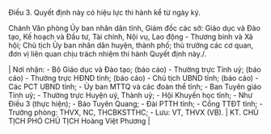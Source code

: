 Điều 3. Quyết định này có hiệu lực thi hành kể từ ngày ký.

Chánh Văn phòng Ủy ban nhân dân tỉnh, Giám đốc các sở: Giáo dục và Đào tạo, Kế hoạch và Đầu tư, Tài chính, Nội vụ, Lao động - Thương binh và Xã hội; Chủ tịch Ủy ban nhân dân huyện, thành phố; thủ trưởng các cơ quan, đơn vị liên quan chịu trách nhiệm thi hành Quyết định này./.

| Nơi nhận: - Bộ Giáo dục và Đào tạo; (báo cáo) - Thường trực Tỉnh uỷ; (báo cáo) - Thường trực HĐND tỉnh; (báo cáo) - Chủ tịch UBND tỉnh; (báo cáo) - Các PCT UBND tỉnh; - Ủy ban MTTQ và các đoàn thể tỉnh; - Ban Tuyên giáo Tỉnh uỷ; - Thường trực Huyện uỷ, Thành uỷ; - Hội Khuyến học tỉnh; - Như Điều 3 (thực hiện); - Báo Tuyên Quang; - Đài PTTH tỉnh; - Cổng TTĐT tỉnh; - Trưởng phòng: THVX, NC, THCBKSTTHC; - Lưu: VT, THVX (VB). | KT. CHỦ TỊCH PHÓ CHỦ TỊCH Hoàng Việt Phương |